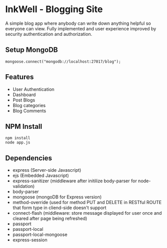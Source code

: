 # InkWell - Blogging Site

A simple blog app where anybody can write down anything helpful so everyone can view. Fully implemented and user experience improved by security authentication and authorization.

## Setup MongoDB

```mongodb
mongoose.connect("mongodb://localhost:27017/blog");
```

## Features

- User Authentication
- Dashboard
- Post Blogs
- Blog categories
- Blog Comments

## NPM Install

```
npm install  
node app.js
```
## Dependencies

* express (Server-side Javascript)
* ejs (Embedded Javascript)
* express-sanitizer (middleware after initilize body-parser for node-validation)
* body-parser
* mongoose (mongoDB for Express version)
* method-override (used for method PUT and DELETE in RESTful ROUTE that form type in cliend-side doesn't support
* connect-flash (middleware: store message displayed for user once and cleared after page being refreshed)
* passport
* passport-local
* passport-local-mongoose
* express-session

